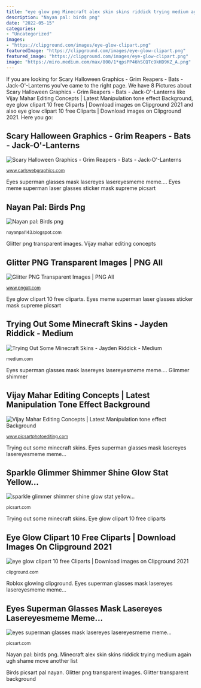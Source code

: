 ```yaml
---
title: "eye glow png Minecraft alex skin skins riddick trying medium again ugh shame move another list"
description: "Nayan pal: birds png"
date: "2022-05-15"
categories:
- "Uncategorized"
images:
- "https://clipground.com/images/eye-glow-clipart.png"
featuredImage: "https://clipground.com/images/eye-glow-clipart.png"
featured_image: "https://clipground.com/images/eye-glow-clipart.png"
image: "https://miro.medium.com/max/800/1*qpsPP46hSCQTc9kHD9KZ_A.png"
---
```


If you are looking for Scary Halloween Graphics - Grim Reapers - Bats - Jack-O&#039;-Lanterns you've came to the right page. We have 8 Pictures about Scary Halloween Graphics - Grim Reapers - Bats - Jack-O&#039;-Lanterns like Vijay Mahar Editing Concepts | Latest Manipulation tone effect Background, eye glow clipart 10 free Cliparts | Download images on Clipground 2021 and also eye glow clipart 10 free Cliparts | Download images on Clipground 2021. Here you go:

## Scary Halloween Graphics - Grim Reapers - Bats - Jack-O&#039;-Lanterns

![Scary Halloween Graphics - Grim Reapers - Bats - Jack-O&#039;-Lanterns](https://carlswebgraphics.com/halloween/grim-reaper-outline.png "Birds picsart pal nayan")

<small>www.carlswebgraphics.com</small>

Eyes superman glasses mask lasereyes lasereyesmeme meme.... Eyes meme superman laser glasses sticker mask supreme picsart

## Nayan Pal: Birds Png

![Nayan pal: Birds png](https://lh3.googleusercontent.com/-PQ3ryAONEfQ/VvAl7qnD6pI/AAAAAAAAARI/tW55NDfsRa8/s1600/PicsArt_02-21-09.09.43.png "Glitter png transparent images")

<small>nayanpal143.blogspot.com</small>

Glitter png transparent images. Vijay mahar editing concepts

## Glitter PNG Transparent Images | PNG All

![Glitter PNG Transparent Images | PNG All](http://www.pngall.com/wp-content/uploads/2/Glitter-PNG-Free-Image.png "Nayan pal: birds png")

<small>www.pngall.com</small>

Eye glow clipart 10 free cliparts. Eyes meme superman laser glasses sticker mask supreme picsart

## Trying Out Some Minecraft Skins - Jayden Riddick - Medium

![Trying Out Some Minecraft Skins - Jayden Riddick - Medium](https://miro.medium.com/max/800/1*qpsPP46hSCQTc9kHD9KZ_A.png "Glitter transparent background")

<small>medium.com</small>

Eyes superman glasses mask lasereyes lasereyesmeme meme.... Glimmer shimmer

## Vijay Mahar Editing Concepts | Latest Manipulation Tone Effect Background

![Vijay Mahar Editing Concepts | Latest Manipulation tone effect Background](http://www.picsartphotoediting.com/wp-content/uploads/2019/11/light.png "Glitter png transparent images")

<small>www.picsartphotoediting.com</small>

Trying out some minecraft skins. Eyes superman glasses mask lasereyes lasereyesmeme meme...

## Sparkle Glimmer Shimmer Shine Glow Stat Yellow...

![sparkle glimmer shimmer shine glow stat yellow...](https://cdn130.picsart.com/254178802019212.png?r1024x1024 "Minecraft alex skin skins riddick trying medium again ugh shame move another list")

<small>picsart.com</small>

Trying out some minecraft skins. Eye glow clipart 10 free cliparts

## Eye Glow Clipart 10 Free Cliparts | Download Images On Clipground 2021

![eye glow clipart 10 free Cliparts | Download images on Clipground 2021](https://clipground.com/images/eye-glow-clipart.png "Sparkle glimmer shimmer shine glow stat yellow...")

<small>clipground.com</small>

Roblox glowing clipground. Eyes superman glasses mask lasereyes lasereyesmeme meme...

## Eyes Superman Glasses Mask Lasereyes Lasereyesmeme Meme...

![eyes superman glasses mask lasereyes lasereyesmeme meme...](http://cdn130.picsart.com/262813318018211.png "Glowing eyes light background effect circle vijay shadow manipulation editing mahar concepts tone latest")

<small>picsart.com</small>

Nayan pal: birds png. Minecraft alex skin skins riddick trying medium again ugh shame move another list

Birds picsart pal nayan. Glitter png transparent images. Glitter transparent background
